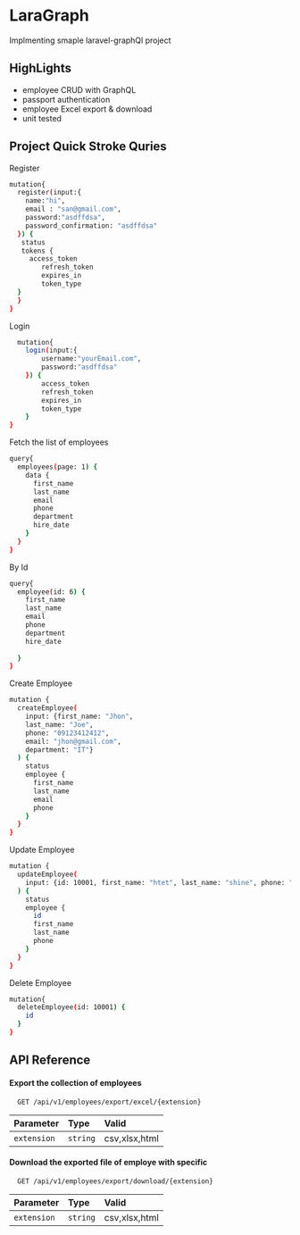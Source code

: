 
# LaraGraph

Implmenting smaple laravel-graphQl project

## HighLights

- employee CRUD with GraphQL
- passport authentication
- employee Excel export & download
- unit tested


## Project Quick Stroke Quries

Register

```bash
mutation{
  register(input:{
    name:"hi",
    email : "san@gmail.com",
    password:"asdffdsa",
    password_confirmation: "asdffdsa"
  }) {
   status
   tokens {
     access_token
        refresh_token
        expires_in
        token_type
  }
  }
}
```

Login
```bash
  mutation{
    login(input:{
        username:"yourEmail.com",
        password:"asdffdsa"
    }) {
        access_token
        refresh_token
        expires_in
        token_type
    }
}
```

Fetch the list of employees

```bash
query{
  employees(page: 1) {
    data {
      first_name
      last_name
      email
      phone
      department
      hire_date
    }
  }
}
```

By Id 
```bash
query{
  employee(id: 6) {
    first_name
    last_name
    email
    phone
    department
    hire_date
    
  }
}
```

Create Employee
```bash
mutation {
  createEmployee(
    input: {first_name: "Jhon", 
    last_name: "Joe",
    phone: "09123412412", 
    email: "jhon@gmail.com", 
    department: "IT"}
  ) {
    status
    employee {
      first_name
      last_name
      email
      phone
    }
  }
}
```
Update Employee

```bash
mutation {
  updateEmployee(
    input: {id: 10001, first_name: "htet", last_name: "shine", phone: "09123412412", email: "hsh@dgmail.com", department: "IT"}
  ) {
    status
    employee {
      id
      first_name
      last_name
      phone
    }
  }
}
```

Delete Employee

```bash
mutation{
  deleteEmployee(id: 10001) {
    id
  }
}
```




## API Reference

#### Export the collection of employees

```http
  GET /api/v1/employees/export/excel/{extension}
```

| Parameter | Type     | Valid                |
| :-------- | :------- | :------------------------- |
| `extension` | `string` | csv,xlsx,html |

#### Download the exported file of employe with specific

```http
  GET /api/v1/employees/export/download/{extension}
```

| Parameter | Type     | Valid                       |
| :-------- | :------- | :-------------------------------- |
| `extension` | `string` | csv,xlsx,html |



